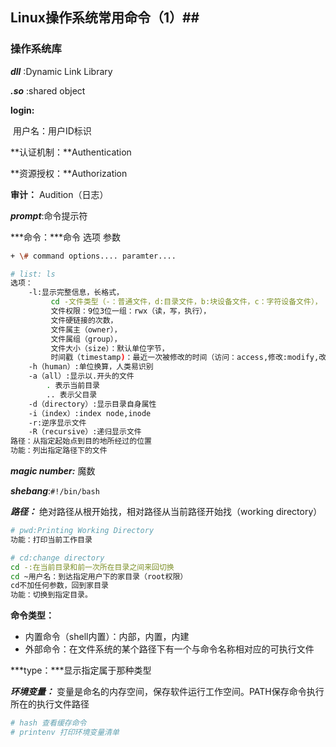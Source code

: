 ## Linux操作系统常用命令（1）##

### 操作系统库 ###

***dll*** :Dynamic Link Library

***.so*** :shared object

**login:**

​	用户名：用户ID标识

**认证机制：**Authentication

**资源授权：**Authorization

**审计：** Audition（日志）

***prompt***:命令提示符

***命令：***命令 选项 参数

```bash
+ \# command options.... paramter....
```

```bash
# list: ls
选项：
	-l:显示完整信息，长格式，
	  	 cd -文件类型（-：普通文件，d:目录文件，b:块设备文件，c：字符设备文件），
	  	 文件权限：9位3位一组：rwx（读，写，执行），
	 	 文件硬链接的次数，
     	 文件属主（owner），
     	 文件属组（group），
     	 文件大小（size）：默认单位字节，
     	 时间戳（timestamp)：最近一次被修改的时间（访问：access,修改:modify,改变：change,metadata）
    -h（human）:单位换算，人类易识别
    -a（all）:显示以.开头的文件
    	. 表示当前目录
    	.. 表示父目录
    -d（directory）:显示目录自身属性
    -i（index）:index node,inode
    -r:逆序显示文件
    -R（recursive）:递归显示文件
路径：从指定起始点到目的地所经过的位置
功能：列出指定路径下的文件
```

***magic number:*** 魔数

***shebang***:`#!/bin/bash`

***路径：*** 绝对路径从根开始找，相对路径从当前路径开始找（working directory）

```bash
# pwd:Printing Working Directory
功能：打印当前工作目录
```

```bash
# cd:change directory
cd -:在当前目录和前一次所在目录之间来回切换
cd ~用户名：到达指定用户下的家目录（root权限）
cd不加任何参数，回到家目录
功能：切换到指定目录。
```

**命令类型：**

 + 内置命令（shell内置）：内部，内置，内建
+ 外部命令：在文件系统的某个路径下有一个与命令名称相对应的可执行文件

***type：***显示指定属于那种类型

***环境变量：*** 变量是命名的内存空间，保存软件运行工作空间。PATH保存命令执行所在的执行文件路径

```bash
# hash 查看缓存命令
# printenv 打印环境变量清单
```





